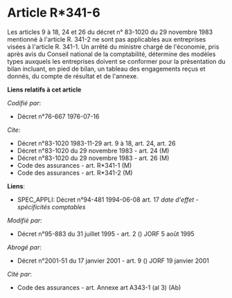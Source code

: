 # Article R*341-6

Les articles 9 à 18, 24 et 26 du décret n° 83-1020 du 29 novembre 1983 mentionné à l'article R. 341-2 ne sont pas applicables
aux entreprises visées à l'article R. 341-1. Un arrêté du ministre chargé de l'économie, pris après avis du Conseil national
de la comptabilité, détermine des modèles types auxquels les entreprises doivent se conformer pour la présentation du bilan
incluant, en pied de bilan, un tableau des engagements reçus et donnés, du compte de résultat et de l'annexe.

**Liens relatifs à cet article**

_Codifié par_:

  - Décret n°76-667 1976-07-16

_Cite_:

  - Décret n°83-1020 1983-11-29 art. 9 à 18, art. 24, art. 26
  - Décret n°83-1020 du 29 novembre 1983 - art. 24 (M)
  - Décret n°83-1020 du 29 novembre 1983 - art. 26 (M)
  - Code des assurances - art. R*341-1 (M)
  - Code des assurances - art. R*341-2 (M)

**Liens**:

  - SPEC_APPLI: Décret n°94-481 1994-06-08 art. 17 *date d'effet - spécificités comptables*

_Modifié par_:

  - Décret n°95-883 du 31 juillet 1995 - art. 2 () JORF 5 août 1995

_Abrogé par_:

  - Décret n°2001-51 du 17 janvier 2001 - art. 9 () JORF 19 janvier 2001

_Cité par_:

  - Code des assurances - art. Annexe art A343-1 (al 3) (Ab)
